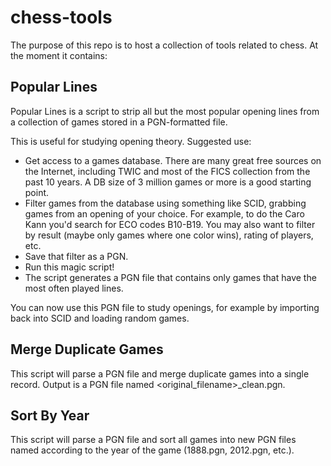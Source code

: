 chess-tools
===========

The purpose of this repo is to host a collection of tools related to chess. At the moment it contains:

Popular Lines
-----------
Popular Lines is a script to strip all but the most popular opening lines from a collection of games stored in a PGN-formatted file.

This is useful for studying opening theory. Suggested use:
* Get access to a games database. There are many great free sources on the Internet, including TWIC and most of the FICS collection from the past 10 years. A DB size of 3 million games or more is a good starting point.
* Filter games from the database using something like SCID, grabbing games from an opening of your choice. For example, to do the Caro Kann you'd search for ECO codes B10-B19. You may also want to filter by result (maybe only games where one color wins), rating of players, etc.
* Save that filter as a PGN.
* Run this magic script!
* The script generates a PGN file that contains only games that have the most often played lines.

You can now use this PGN file to study openings, for example by importing back into SCID and loading random games.

Merge Duplicate Games
-----------
This script will parse a PGN file and merge duplicate games into a single record.
Output is a PGN file named <original_filename>_clean.pgn.

Sort By Year
-----------
This script will parse a PGN file and sort all games into new PGN files named according to the year of the game (1888.pgn, 2012.pgn, etc.).



